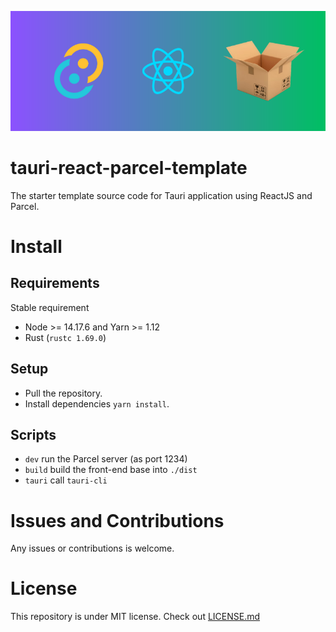 ![tauri-react-parcel-template cover](./.images/cover.png)

# tauri-react-parcel-template

The starter template source code for Tauri application using ReactJS and Parcel.

# Install

## Requirements

Stable requirement

- Node >= 14.17.6 and Yarn >= 1.12
- Rust (`rustc 1.69.0`)

## Setup

- Pull the repository.
- Install dependencies `yarn install`.

## Scripts

- `dev` run the Parcel server (as port 1234)
- `build` build the front-end base into `./dist`
- `tauri` call `tauri-cli`

# Issues and Contributions

Any issues or contributions is welcome.

# License

This repository is under MIT license. Check out [LICENSE.md](LICENSE.md)
